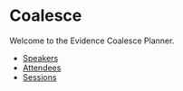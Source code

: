 # Coalesce

Welcome to the Evidence Coalesce Planner.

- [Speakers](speakers)
- [Attendees](attendees)
- [Sessions](sessions)